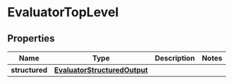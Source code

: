 

# EvaluatorTopLevel


## Properties

| Name | Type | Description | Notes |
|------------ | ------------- | ------------- | -------------|
|**structured** | [**EvaluatorStructuredOutput**](EvaluatorStructuredOutput.md) |  |  |



